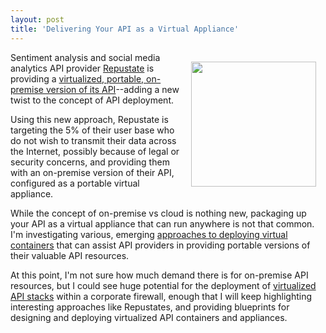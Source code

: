 ```yaml
---
layout: post
title: 'Delivering Your API as a Virtual Appliance'
---
```

<p><a href="https://www.repustate.com/" target="_blank"><img style="padding: 15px;" src="https://s3.amazonaws.com/kinlane-productions/api-evangelist/repustate/repustate-logo.png" alt="" width="200" align="right" /></a></p>
<p>Sentiment analysis and social media analytics API provider <a href="https://www.repustate.com/" target="_blank">Repustate</a> is providing a <a href="http://blog.repustate.com/provisioning-virtual-appliances-with-vagrant/2013/08/03/">virtualized, portable, on-premise version of its API</a>--adding a new twist to the concept of API deployment.</p>
<p>Using this new approach, Repustate is targeting the 5% of their user base who do not wish to transmit their data across the Internet, possibly because of legal or security concerns, and providing them with an on-premise version of their API, configured as a portable virtual appliance.</p>
<p>While the concept of on-premise vs cloud is nothing new, packaging up your API as a virtual appliance that can run anywhere is not that common.  I'm investigating various, emerging <a title="approaches to deploying virtualized containers" href="http://apievangelist.com/2013/07/15/virtual-containers-stacks-apis-and-application-management/">approaches to deploying virtual containers</a> that can assist API providers in providing portable versions of their valuable API resources.</p>
<p>At this point, I'm not sure how much demand there is for on-premise API resources, but I could see huge potential for the deployment of <a title="virtualized api stacks" href="http://apievangelist.com/2013/01/28/virtualized-api-stacks/">virtualized API stacks</a> within a corporate firewall, enough that I will keep highlighting interesting approaches like Repustates, and providing blueprints for designing and deploying virtualized API containers and appliances.</p>